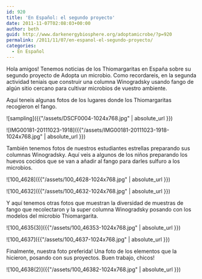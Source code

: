 ```yaml
---
id: 920
title: 'En Español: el segundo proyecto'
date: 2011-11-07T02:08:03+00:00
author: beth
guid: http://www.darkenergybiosphere.org/adoptamicrobe/?p=920
permalink: /2011/11/07/en-espanol-el-segundo-proyecto/
categories:
  - En Español
---
```

Hola amigos! Tenemos noticias de los Thiomargaritas en España sobre su segundo proyecto de Adopta un microbio. Como recordareis, en la segunda actividad teniais que construir una columna Winogradsky usando fango de algún sitio cercano para cultivar microbios de vuestro ambiente.

Aquí teneis algunas fotos de los lugares donde los Thiomargaritas recogieron el fango.

![sampling]({{"/assets/DSCF0004-1024x768.jpg" | absolute_url }})

![IMG00181-20111023-1918]({{"/assets/IMG00181-20111023-1918-1024x768.jpg" | absolute_url }})

También tenemos fotos de nuestros estudiantes estrellas preparando sus columnas Winogradsky. Aquí veis a algunos de los niños preparando los huevos cocidos que se van a añadir al fango para darles sulfuro a los microbios.<br />

![100_4628]({{"/assets/100_4628-1024x768.jpg" | absolute_url }})

![100_4632]({{"/assets/100_4632-1024x768.jpg" | absolute_url }})

Y aquí tenemos otras fotos que muestran la diversidad de muestras de fango que recolectaron y la super columna Winogradsky posando con los modelos del microbio Thiomargarita.

![100_4635(3)]({{"/assets/100_46353-1024x768.jpg" | absolute_url }})

![100_4637]({{"/assets/100_4637-1024x768.jpg" | absolute_url }})

Finalmente, nuestra foto preferida! Una foto de los elementos que la hicieron, posando con sus proyectos. Buen trabajo, chicos!

![100_4638(2)]({{"/assets/100_46382-1024x768.jpg" | absolute_url }})
